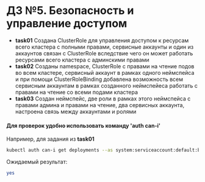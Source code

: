 # ДЗ №5. Безопасность и управление доступом

- **task01** Создана ClusterRole для управления доступом к ресурсам всего кластера с полными правами, сервисные аккаунты и один из аккаунтов связан с ClusterRole вследствие чего он может работать ресурсами всего кластера с админскими правами
- **task02** Созданы namespace, ClusterRole с правами на чтение подов во всем кластере, сервисный аккаунт в рамках одного неймспейса и при помощи ClusterRoleBinding добавлена возможность всем сервисным аккаунтам в рамках созданного неймспейеса работать с правами на чтение со всеми подами кластера
- **task03** Создан неймспейс, две роли в рамках этого неймспейса с правами админа и правами на чтение, два сервисных аккаунта, настроена связь между аккаунтами и ролями
#### Для проверок удобно использовать команду 'auth can-i'
Например, для задания из **task01**
```bash
kubectl auth can-i get deployments --as system:serviceaccount:default:bob --all-namespaces=true
```
Ожидаемый результат:
```bash
yes
```